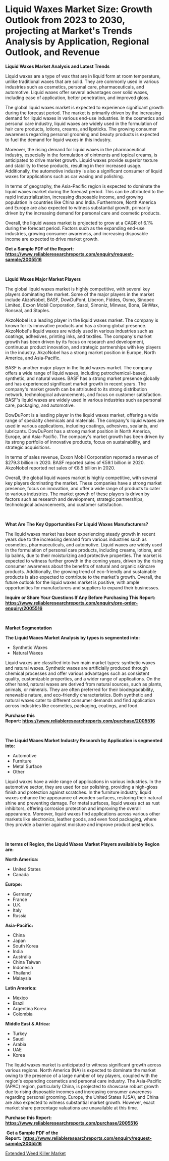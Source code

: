 <p><h1>Liquid Waxes Market Size: Growth Outlook from 2023 to 2030, projecting at Market's Trends Analysis by Application, Regional Outlook, and Revenue</h1></p><p><strong>Liquid Waxes Market Analysis and Latest Trends</strong></p>
<p><p>Liquid waxes are a type of wax that are in liquid form at room temperature, unlike traditional waxes that are solid. They are commonly used in various industries such as cosmetics, personal care, pharmaceuticals, and automotive. Liquid waxes offer several advantages over solid waxes, including ease of application, better penetration, and improved gloss.</p><p>The global liquid waxes market is expected to experience significant growth during the forecast period. The market is primarily driven by the increasing demand for liquid waxes in various end-use industries. In the cosmetics and personal care industry, liquid waxes are widely used in the formulation of hair care products, lotions, creams, and lipsticks. The growing consumer awareness regarding personal grooming and beauty products is expected to fuel the demand for liquid waxes in this industry.</p><p>Moreover, the rising demand for liquid waxes in the pharmaceutical industry, especially in the formulation of ointments and topical creams, is anticipated to drive market growth. Liquid waxes provide superior texture and stability to these products, resulting in their increased usage. Additionally, the automotive industry is also a significant consumer of liquid waxes for applications such as car waxing and polishing.</p><p>In terms of geography, the Asia-Pacific region is expected to dominate the liquid waxes market during the forecast period. This can be attributed to the rapid industrialization, increasing disposable income, and growing population in countries like China and India. Furthermore, North America and Europe are also expected to witness substantial growth, primarily driven by the increasing demand for personal care and cosmetic products.</p><p>Overall, the liquid waxes market is projected to grow at a CAGR of 6.1% during the forecast period. Factors such as the expanding end-use industries, growing consumer awareness, and increasing disposable income are expected to drive market growth.</p></p>
<p><strong>Get a Sample PDF of the Report:&nbsp; <a href="https://www.reliableresearchreports.com/enquiry/request-sample/2005516">https://www.reliableresearchreports.com/enquiry/request-sample/2005516</a></strong></p>
<p>&nbsp;</p>
<p><strong>Liquid Waxes Major Market Players</strong></p>
<p><p>The global liquid waxes market is highly competitive, with several key players dominating the market. Some of the major players in the market include AkzoNobel, BASF, DowDuPont, Liberon, Fiddes, Osmo, Sinopec Limited, Exxon Mobil Corporation, Sasol, Simoniz, Minwax, Bona, GiriWax, Ronseal, and Staples.</p><p>AkzoNobel is a leading player in the liquid waxes market. The company is known for its innovative products and has a strong global presence. AkzoNobel's liquid waxes are widely used in various industries such as coatings, adhesives, printing inks, and textiles. The company's market growth has been driven by its focus on research and development, continuous product innovation, and strategic partnerships with key players in the industry. AkzoNobel has a strong market position in Europe, North America, and Asia-Pacific.</p><p>BASF is another major player in the liquid waxes market. The company offers a wide range of liquid waxes, including petrochemical-based, synthetic, and natural waxes. BASF has a strong market presence globally and has experienced significant market growth in recent years. The company's market growth can be attributed to its strong distribution network, technological advancements, and focus on customer satisfaction. BASF's liquid waxes are widely used in various industries such as personal care, packaging, and automotive.</p><p>DowDuPont is a leading player in the liquid waxes market, offering a wide range of specialty chemicals and materials. The company's liquid waxes are used in various applications, including coatings, adhesives, sealants, and lubricants. DowDuPont has a strong market position in North America, Europe, and Asia-Pacific. The company's market growth has been driven by its strong portfolio of innovative products, focus on sustainability, and strategic acquisitions.</p><p>In terms of sales revenue, Exxon Mobil Corporation reported a revenue of $279.3 billion in 2020. BASF reported sales of €59.1 billion in 2020. AkzoNobel reported net sales of €8.5 billion in 2020.</p><p>Overall, the global liquid waxes market is highly competitive, with several key players dominating the market. These companies have a strong market presence, focus on innovation, and offer a wide range of products to cater to various industries. The market growth of these players is driven by factors such as research and development, strategic partnerships, technological advancements, and customer satisfaction.</p></p>
<p>&nbsp;</p>
<p><strong>What Are The Key Opportunities For Liquid Waxes Manufacturers?</strong></p>
<p><p>The liquid waxes market has been experiencing steady growth in recent years due to the increasing demand from various industries such as cosmetics, pharmaceuticals, and automotive. Liquid waxes are widely used in the formulation of personal care products, including creams, lotions, and lip balms, due to their moisturizing and protective properties. The market is expected to witness further growth in the coming years, driven by the rising consumer awareness about the benefits of natural and organic skincare products. Additionally, the growing trend of eco-friendly and sustainable products is also expected to contribute to the market's growth. Overall, the future outlook for the liquid waxes market is positive, with ample opportunities for manufacturers and suppliers to expand their businesses.</p></p>
<p><strong>Inquire or Share Your Questions If Any Before Purchasing This Report: <a href="https://www.reliableresearchreports.com/enquiry/pre-order-enquiry/2005516">https://www.reliableresearchreports.com/enquiry/pre-order-enquiry/2005516</a></strong></p>
<p>&nbsp;</p>
<p><strong>Market Segmentation</strong></p>
<p><strong>The Liquid Waxes Market Analysis by types is segmented into:</strong></p>
<p><ul><li>Synthetic Waxes</li><li>Natural Waxes</li></ul></p>
<p><p>Liquid waxes are classified into two main market types: synthetic waxes and natural waxes. Synthetic waxes are artificially produced through chemical processes and offer various advantages such as consistent quality, customizable properties, and a wider range of applications. On the other hand, natural waxes are derived from natural sources, such as plants, animals, or minerals. They are often preferred for their biodegradability, renewable nature, and eco-friendly characteristics. Both synthetic and natural waxes cater to different consumer demands and find application across industries like cosmetics, packaging, coatings, and food.</p></p>
<p><strong>Purchase this Report:&nbsp;<a href="https://www.reliableresearchreports.com/purchase/2005516">https://www.reliableresearchreports.com/purchase/2005516</a></strong></p>
<p>&nbsp;</p>
<p><strong>The Liquid Waxes Market Industry Research by Application is segmented into:</strong></p>
<p><ul><li>Automotive</li><li>Furniture</li><li>Metal Surface</li><li>Other</li></ul></p>
<p><p>Liquid waxes have a wide range of applications in various industries. In the automotive sector, they are used for car polishing, providing a high-gloss finish and protection against scratches. In the furniture industry, liquid waxes enhance the appearance of wooden surfaces, restoring their natural shine and preventing damage. For metal surfaces, liquid waxes act as rust inhibitors, offering corrosion protection and improving the overall appearance. Moreover, liquid waxes find applications across various other markets like electronics, leather goods, and even food packaging, where they provide a barrier against moisture and improve product aesthetics.</p></p>
<p>&nbsp;</p>
<p><strong>In terms of Region, the Liquid Waxes Market Players available by Region are:</strong></p>
<p>
    <p> <strong> North America: </strong>
        <ul>
            <li>United States</li>
            <li>Canada</li>
        </ul>
        </p> 
    <p> <strong> Europe: </strong>
        <ul>
            <li>Germany</li>
            <li>France</li>
            <li>U.K.</li>
            <li>Italy</li>
            <li>Russia</li>
        </ul>
        </p> 
    <p> <strong> Asia-Pacific: </strong>
        <ul>
            <li>China</li>
            <li>Japan</li>
            <li>South Korea</li>
            <li>India</li>
            <li>Australia</li>
            <li>China Taiwan</li>
            <li>Indonesia</li>
            <li>Thailand</li>
            <li>Malaysia</li>
        </ul>
        </p> 
    <p> <strong> Latin America: </strong>
        <ul>
            <li>Mexico</li>
            <li>Brazil</li>
            <li>Argentina Korea</li>
            <li>Colombia</li>
        </ul>
        </p> 
    <p> <strong> Middle East & Africa: </strong>
        <ul>
            <li>Turkey</li>
            <li>Saudi</li>
            <li>Arabia</li>
            <li>UAE</li>
            <li>Korea</li>
        </ul>
    </p>
    </p>
<p><p>The liquid waxes market is anticipated to witness significant growth across various regions. North America (NA) is expected to dominate the market owing to the presence of a large number of key players, coupled with the region's expanding cosmetics and personal care industry. The Asia-Pacific (APAC) region, particularly China, is projected to showcase robust growth due to rising disposable incomes and increasing consumer awareness regarding personal grooming. Europe, the United States (USA), and China are also expected to witness substantial market growth. However, exact market share percentage valuations are unavailable at this time.</p></p>
<p><strong>Purchase this Report: <a href="https://www.reliableresearchreports.com/purchase/2005516">https://www.reliableresearchreports.com/purchase/2005516</a></strong></p>
<p>&nbsp;<strong>Get a Sample PDF of the Report:&nbsp;&nbsp;<a href="https://www.reliableresearchreports.com/enquiry/request-sample/2005516">https://www.reliableresearchreports.com/enquiry/request-sample/2005516</a></strong></p>
<p><strong></strong></p>
<p><p><a href="https://github.com/GroverBarry/Market-Research-Report-List-2/blob/main/extended-weed-killer-market.md">Extended Weed Killer Market</a></p></p>